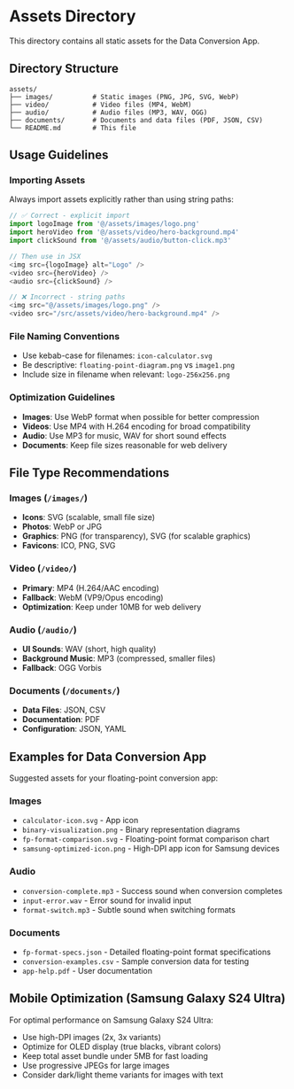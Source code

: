 # Assets Directory

This directory contains all static assets for the Data Conversion App.

## Directory Structure

```
assets/
├── images/          # Static images (PNG, JPG, SVG, WebP)
├── video/           # Video files (MP4, WebM)
├── audio/           # Audio files (MP3, WAV, OGG)
├── documents/       # Documents and data files (PDF, JSON, CSV)
└── README.md        # This file
```

## Usage Guidelines

### Importing Assets
Always import assets explicitly rather than using string paths:

```typescript
// ✅ Correct - explicit import
import logoImage from '@/assets/images/logo.png'
import heroVideo from '@/assets/video/hero-background.mp4'
import clickSound from '@/assets/audio/button-click.mp3'

// Then use in JSX
<img src={logoImage} alt="Logo" />
<video src={heroVideo} />
<audio src={clickSound} />
```

```typescript
// ❌ Incorrect - string paths
<img src="@/assets/images/logo.png" />
<video src="/src/assets/video/hero-background.mp4" />
```

### File Naming Conventions
- Use kebab-case for filenames: `icon-calculator.svg`
- Be descriptive: `floating-point-diagram.png` vs `image1.png`
- Include size in filename when relevant: `logo-256x256.png`

### Optimization Guidelines
- **Images**: Use WebP format when possible for better compression
- **Videos**: Use MP4 with H.264 encoding for broad compatibility
- **Audio**: Use MP3 for music, WAV for short sound effects
- **Documents**: Keep file sizes reasonable for web delivery

## File Type Recommendations

### Images (`/images/`)
- **Icons**: SVG (scalable, small file size)
- **Photos**: WebP or JPG
- **Graphics**: PNG (for transparency), SVG (for scalable graphics)
- **Favicons**: ICO, PNG, SVG

### Video (`/video/`)
- **Primary**: MP4 (H.264/AAC encoding)
- **Fallback**: WebM (VP9/Opus encoding)
- **Optimization**: Keep under 10MB for web delivery

### Audio (`/audio/`)
- **UI Sounds**: WAV (short, high quality)
- **Background Music**: MP3 (compressed, smaller files)
- **Fallback**: OGG Vorbis

### Documents (`/documents/`)
- **Data Files**: JSON, CSV
- **Documentation**: PDF
- **Configuration**: JSON, YAML

## Examples for Data Conversion App

Suggested assets for your floating-point conversion app:

### Images
- `calculator-icon.svg` - App icon
- `binary-visualization.png` - Binary representation diagrams
- `fp-format-comparison.svg` - Floating-point format comparison chart
- `samsung-optimized-icon.png` - High-DPI app icon for Samsung devices

### Audio
- `conversion-complete.mp3` - Success sound when conversion completes
- `input-error.wav` - Error sound for invalid input
- `format-switch.mp3` - Subtle sound when switching formats

### Documents
- `fp-format-specs.json` - Detailed floating-point format specifications
- `conversion-examples.csv` - Sample conversion data for testing
- `app-help.pdf` - User documentation

## Mobile Optimization (Samsung Galaxy S24 Ultra)

For optimal performance on Samsung Galaxy S24 Ultra:
- Use high-DPI images (2x, 3x variants)
- Optimize for OLED display (true blacks, vibrant colors)
- Keep total asset bundle under 5MB for fast loading
- Use progressive JPEGs for large images
- Consider dark/light theme variants for images with text